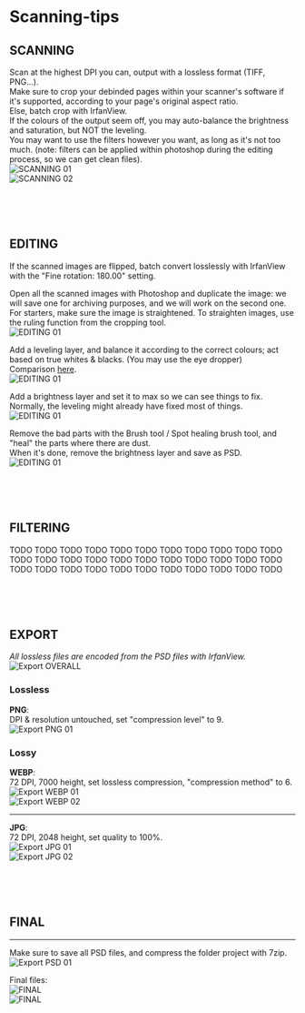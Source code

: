 # Scanning-tips
## SCANNING

Scan at the highest DPI you can, output with a lossless format (TIFF, PNG...).<br>
Make sure to crop your debinded pages within your scanner's software if it's supported, according to your page's original aspect ratio.<br>
Else, batch crop with IrfanView.<br>
If the colours of the output seem off, you may auto-balance the brightness and saturation, but NOT the leveling.<br>
You may want to use the filters however you want, as long as it's not too much. (note: filters can be applied within photoshop during the editing process, so we can get clean files).<br>
![SCANNING 01](/Assets/Scanning-01.jpg)<br>
![SCANNING 02](/Assets/Scanning-02.jpg)<br>


<br><br><br>


## EDITING
If the scanned images are flipped, batch convert losslessly with IrfanView with the "Fine rotation: 180.00" setting.

Open all the scanned images with Photoshop and duplicate the image: we will save one for archiving purposes, and we will work on the second one.<br>
For starters, make sure the image is straightened. To straighten images, use the ruling function from the cropping tool.<br>
![EDITING 01](/Assets/Editing-straighten01.jpg)<br>

Add a leveling layer, and balance it according to the correct colours; act based on true whites & blacks. (You may use the eye dropper)<br>
Comparison [here](https://slow.pics/c/esz9kdg4).<br>
![EDITING 01](/Assets/Editing-leveling01.jpg)<br>

Add a brightness layer and set it to max so we can see things to fix.<br>
Normally, the leveling might already have fixed most of things.<br>
![EDITING 01](/Assets/Editing-brightness01.jpg)<br>

Remove the bad parts with the Brush tool / Spot healing brush tool, and "heal" the parts where there are dust.<br>
When it's done, remove the brightness layer and save as PSD.<br>
![EDITING 01](/Assets/Editing-final01.jpg)<br>

<br><br><br>


## FILTERING
TODO TODO TODO TODO TODO TODO TODO TODO TODO TODO TODO<br>
TODO TODO TODO TODO TODO TODO TODO TODO TODO TODO TODO<br>
TODO TODO TODO TODO TODO TODO TODO TODO TODO TODO TODO<br>

<br><br><br>


## EXPORT

*All lossless files are encoded from the PSD files with IrfanView.*<br>
![Export OVERALL](/Assets/Export-overall.jpg)<br>

### Lossless

**PNG**:<br> DPI & resolution untouched, set "compression level" to 9.<br>
![Export PNG 01](/Assets/Export-PNG01.jpg)<br>


### Lossy

**WEBP**:<br> 72 DPI, 7000 height, set lossless compression, "compression method" to 6.<br>
![Export WEBP 01](/Assets/Export-WEBP01.jpg)<br>
![Export WEBP 02](/Assets/Export-WEBP02.jpg)<br>

________________
**JPG**:<br> 72 DPI, 2048 height, set quality to 100%.<br>
![Export JPG 01](/Assets/Export-JPG01.jpg)<br>
![Export JPG 02](/Assets/Export-JPG02.jpg)<br>


<br><br><br>

## FINAL
________________

Make sure to save all PSD files, and compress the folder project with 7zip.<br>
![Export PSD 01](/Assets/Export-PSD01.jpg)<br>

Final files:<br>
![FINAL](/Assets/Final.jpg)<br>
![FINAL](/Assets/04-Lossyexport.jpg)<br>
